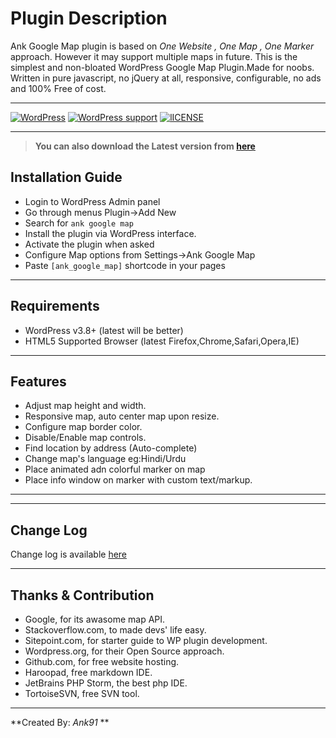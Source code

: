 
# Plugin Description
Ank Google Map plugin is based on *One Website , One Map , One Marker* approach.
However it may support multiple maps in future.
This is the simplest and non-bloated WordPress Google Map Plugin.Made for noobs.
Written in pure javascript, no jQuery at all, responsive, configurable, no ads and 100% Free of cost.
- - -
[![WordPress](https://img.shields.io/wordpress/plugin/dt/ank-google-map.svg?style=flat-square)](https://wordpress.org/plugins/ank-google-map)
[![WordPress support](https://img.shields.io/badge/tested%20upto-WordPress%204.2.2-green.svg?style=flat-square)](https://wordpress.org/plugins/ank-google-map) [![lICENSE](https://img.shields.io/badge/lincense-GPL%20-blue.svg?style=flat-square)](https://wordpress.org/plugins/ank-google-map)
- - -



>**You can also download the Latest version from [here](https://wordpress.org/plugins/ank-google-map)**



## Installation Guide
- Login to WordPress Admin panel
- Go through menus Plugin->Add New
- Search for `ank google map`
- Install the plugin via WordPress interface.
- Activate the plugin when asked
- Configure Map options from Settings->Ank Google Map
- Paste `[ank_google_map]` shortcode in your pages

- - -
## Requirements
- WordPress v3.8+ (latest will be better)
- HTML5 Supported Browser (latest Firefox,Chrome,Safari,Opera,IE)

- - -



## Features
- Adjust map height and width.
- Responsive map, auto center map upon resize.
- Configure map border color.
- Disable/Enable map controls.
- Find location by address (Auto-complete)
- Change map's language eg:Hindi/Urdu
- Place animated adn colorful marker on map
- Place info window on marker with custom text/markup.

- - -


- - -
## Change Log
Change log is available [here](https://wordpress.org/plugins/ank-google-map/changelog/)

- - -

## Thanks & Contribution
- Google, for its awasome map API.
- Stackoverflow.com, to made devs' life easy.
- Sitepoint.com, for starter guide to WP plugin development.
- Wordpress.org, for their Open Source approach.
- Github.com, for free website hosting.
- Haroopad, free markdown IDE.
- JetBrains PHP Storm, the best php IDE.
- TortoiseSVN, free SVN tool.

-----


**Created By: *Ank91* **
